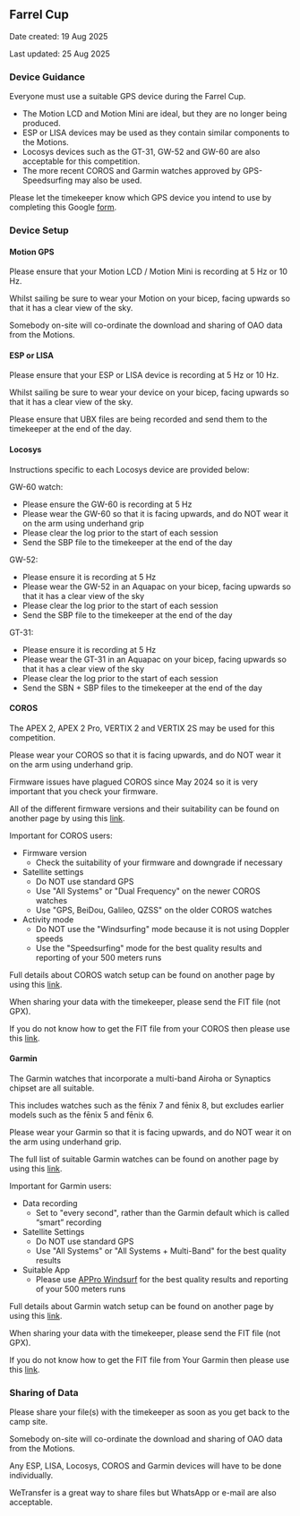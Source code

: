 ## Farrel Cup

Date created: 19 Aug 2025

Last updated: 25 Aug 2025



### Device Guidance

Everyone must use a suitable GPS device during the Farrel Cup.

- The Motion LCD and Motion Mini are ideal, but they are no longer being produced.
- ESP or LISA devices may be used as they contain similar components to the Motions.
- Locosys devices such as the GT-31, GW-52 and GW-60 are also acceptable for this competition.
- The more recent COROS and Garmin watches approved by GPS-Speedsurfing may also be used.

Please let the timekeeper know which GPS device you intend to use by completing this Google [form](https://tinyurl.com/4yfm6w32).



### Device Setup

#### Motion GPS

Please ensure that your Motion LCD / Motion Mini is recording at 5 Hz or 10 Hz.

Whilst sailing be sure to wear your Motion on your bicep, facing upwards so that it has a clear view of the sky.

Somebody on-site will co-ordinate the download and sharing of OAO data from the Motions.



#### ESP or LISA

Please ensure that your ESP or LISA device is recording at 5 Hz or 10 Hz.

Whilst sailing be sure to wear your device on your bicep, facing upwards so that it has a clear view of the sky.

Please ensure that UBX files are being recorded and send them to the timekeeper at the end of the day.



#### Locosys

Instructions specific to each Locosys device are provided below:

GW-60 watch:

- Please ensure the GW-60 is recording at 5 Hz
- Please wear the GW-60 so that it is facing upwards, and do NOT wear it on the arm using underhand grip
- Please clear the log prior to the start of each session
- Send the SBP file to the timekeeper at the end of the day

GW-52:

- Please ensure it is recording at 5 Hz
- Please wear the GW-52 in an Aquapac on your bicep, facing upwards so that it has a clear view of the sky
- Please clear the log prior to the start of each session
- Send the SBP file to the timekeeper at the end of the day

GT-31:

- Please ensure it is recording at 5 Hz
- Please wear the GT-31 in an Aquapac on your bicep, facing upwards so that it has a clear view of the sky
- Please clear the log prior to the start of each session
- Send the SBN + SBP files to the timekeeper at the end of the day



#### COROS

The APEX 2, APEX 2 Pro, VERTIX 2 and VERTIX 2S may be used for this competition.

Please wear your COROS so that it is facing upwards, and do NOT wear it on the arm using underhand grip.

Firmware issues have plagued COROS since May 2024 so it is very important that you check your firmware.

All of the different firmware versions and their suitability can be found on another page by using this [link](https://logiqx.github.io/gps-details/devices/coros/firmware/).

Important for COROS users:

- Firmware version
  - Check the suitability of your firmware and downgrade if necessary
- Satellite settings
  - Do NOT use standard GPS
  - Use "All Systems" or "Dual Frequency" on the newer COROS watches
  - Use "GPS, BeiDou, Galileo, QZSS" on the older COROS watches
- Activity mode
  - Do NOT use the "Windsurfing" mode because it is not using Doppler speeds
  - Use the "Speedsurfing" mode for the best quality results and reporting of your 500 meters runs

Full details about COROS watch setup can be found on another page by using this [link](https://logiqx.github.io/gps-guides/guidance/coros/setup/).

When sharing your data with the timekeeper, please send the FIT file (not GPX).

If you do not know how to get the FIT file from your COROS then please use this [link](https://logiqx.github.io/gps-guides/guidance/coros/analysis/).



#### Garmin

The Garmin watches that incorporate a multi-band Airoha or Synaptics chipset are all suitable.

This includes watches such as the fēnix 7 and fēnix 8, but excludes earlier models such as the fēnix 5 and fēnix 6.

Please wear your Garmin so that it is facing upwards, and do NOT wear it on the arm using underhand grip.

The full list of suitable Garmin watches can be found on another page by using this [link](https://logiqx.github.io/gps-details/devices/garmin/watches/).

Important for Garmin users:

- Data recording
  - Set to "every second", rather than the Garmin default which is called “smart” recording
- Satellite Settings
  - Do NOT use standard GPS
  - Use "All Systems" or "All Systems + Multi-Band" for the best quality results
- Suitable App
  - Please use [APPro Windsurf](https://apps.garmin.com/apps/9567700b-6587-44be-9708-879bfc844791) for the best quality results and reporting of your 500 meters runs

Full details about Garmin watch setup can be found on another page by using this [link](https://logiqx.github.io/gps-guides/guidance/garmin/setup/).

When sharing your data with the timekeeper, please send the FIT file (not GPX).

If you do not know how to get the FIT file from Your Garmin then please use this [link](https://logiqx.github.io/gps-guides/guidance/garmin/analysis/).



### Sharing of Data

Please share your file(s) with the timekeeper as soon as you get back to the camp site.

Somebody on-site will co-ordinate the download and sharing of OAO data from the Motions.

Any ESP, LISA, Locosys, COROS and Garmin devices will have to be done individually.

WeTransfer is a great way to share files but WhatsApp or e-mail are also acceptable.